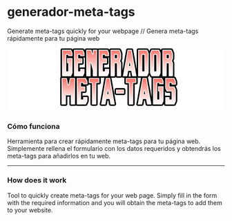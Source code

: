 # generador-meta-tags
Generate meta-tags quickly for your webpage // Genera meta-tags rápidamente para tu página web

![generadorpalabras](data/logo.png)

<h3>Cómo funciona</h3>
Herramienta para crear rápidamente meta-tags para tu página web. 
Simplemente rellena el formulario con los datos requeridos y obtendrás los meta-tags para añadirlos en tu web.


------------------------

<h3>How does it work</h3>

Tool to quickly create meta-tags for your web page.
Simply fill in the form with the required information and you will obtain the meta-tags to add them to your website.
